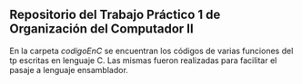 ## Repositorio del Trabajo Práctico 1 de Organización del Computador II

En la carpeta *codigoEnC* se encuentran los códigos de varias funciones del tp escritas en lenguaje C.
Las mismas fueron realizadas para facilitar el pasaje a lenguaje ensamblador.